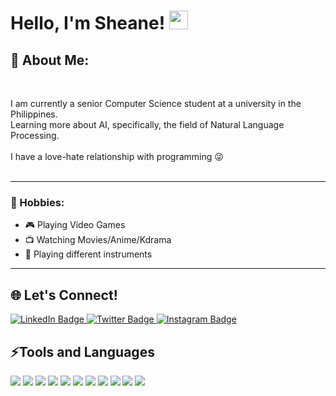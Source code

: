 <div>
    <h1>
        <b>Hello, I'm Sheane!</b> 
        <img src="https://media.giphy.com/media/hvRJCLFzcasrR4ia7z/giphy.gif" width="30px"/>
    </h1>
</div>

<div>
    <h2>
        <b>🦖 About Me:</b>
    </h2>
    <br>
    <p>
        I am currently a senior Computer Science student at a university in the Philippines.
        <br>
        Learning more about AI, specifically, the field of Natural Language Processing.
        <br><br> 
        I have a love-hate relationship with programming 😜
        <br><br>
    </p>
    <hr>
    <h3>
        <b>🚀 Hobbies:</b>
    </h3>
        <ul>
            <li>🎮 Playing Video Games</li>
            <li>📺 Watching Movies/Anime/Kdrama</li>
            <li>🎵 Playing different instruments</li>
        </ul>
    <hr>
</div>

<div>
    <h2><b>🌐 Let's Connect!</b></h2>
    <div id="badges">
        <a href="your-linkedin-URL">
            <img src="https://img.shields.io/badge/LinkedIn-0077B5?style=for-the-badge&logo=linkedin&logoColor=white" alt="LinkedIn Badge"/>
        </a>
        <a href="your-twitter-URL">
            <img src="https://img.shields.io/badge/Twitter-1DA1F2?style=for-the-badge&logo=twitter&logoColor=white" alt="Twitter Badge"/>
        </a>
        <a href="your-youtube-URL">
            <img src="https://img.shields.io/badge/Instagram-E4405F?style=for-the-badge&logo=instagram&logoColor=white" alt="Instagram Badge"/>
        </a>
    </div>
</div>

<div>
    <h2><b>⚡Tools and Languages</b></h2>
    <img src="https://img.shields.io/badge/Python-FFD43B?style=for-the-badge&logo=python&logoColor=blue">
    <img src="https://img.shields.io/badge/C-00599C?style=for-the-badge&logo=c&logoColor=white">
    <img src="https://img.shields.io/badge/C%2B%2B-00599C?style=for-the-badge&logo=c%2B%2B&logoColor=white">
    <img src="https://img.shields.io/badge/Java-ED8B00?style=for-the-badge&logo=java&logoColor=white">
    <img src="https://img.shields.io/badge/HTML5-E34F26?style=for-the-badge&logo=html5&logoColor=white">
    <img src="https://img.shields.io/badge/CSS3-1572B6?style=for-the-badge&logo=css3&logoColor=white">
    <img src="https://img.shields.io/badge/JavaScript-F7DF1E?style=for-the-badge&logo=javascript&logoColor=black">
    <img src="https://img.shields.io/badge/Bootstrap-563D7C?style=for-the-badge&logo=bootstrap&logoColor=white">
    <img src="https://img.shields.io/badge/Figma-F24E1E?style=for-the-badge&logo=figma&logoColor=white">
    <img src="https://img.shields.io/badge/MySQL-005C84?style=for-the-badge&logo=mysql&logoColor=white">
    <img src="https://img.shields.io/badge/PostgreSQL-316192?style=for-the-badge&logo=postgresql&logoColor=white">
</div>

<!---
sheyn018/sheyn018 is a ✨ special ✨ repository because its `README.md` (this file) appears on your GitHub profile.
You can click the Preview link to take a look at your changes.
--->
